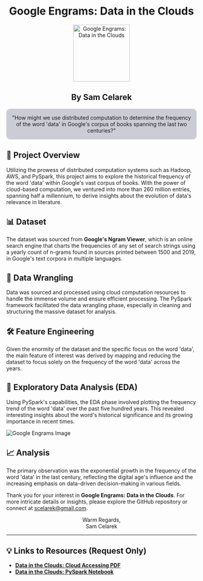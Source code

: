 <div align="center">

<h1>Google Engrams: Data in the Clouds</h1>

<img align="center" src="https://github.com/scelarek/scelarek.github.io/assets/115444760/3c322d29-3c12-48c8-94ec-f94aefbdc1c6" title="Google Engrams: Data in the Clouds" alt="Google Engrams: Data in the Clouds" width="150" height="150"> 

<h2><strong>By Sam Celarek</strong></h2>
</div>


<div align="center" style="background-color: #CCCCD6; padding: 15px; border-radius: 10px;">
"How might we use distributed computation to determine the frequency of the word 'data' in Google's corpus of books spanning the last two centuries?"
</div>

## 🎯 Project Overview

Utilizing the prowess of distributed computation systems such as Hadoop, AWS, and PySpark, this project aims to explore the historical frequency of the word 'data' within Google's vast corpus of books. With the power of cloud-based computation, we ventured into more than 260 million entries, spanning half a millennium, to derive insights about the evolution of data's relevance in literature.

## 📊 Dataset

The dataset was sourced from **Google's Ngram Viewer**, which is an online search engine that charts the frequencies of any set of search strings using a yearly count of n-grams found in sources printed between 1500 and 2019, in Google's text corpora in multiple languages.

## 🧹 Data Wrangling

Data was sourced and processed using cloud computation resources to handle the immense volume and ensure efficient processing. The PySpark framework facilitated the data wrangling phase, especially in cleaning and structuring the massive dataset for analysis.

## 🛠️ Feature Engineering

Given the enormity of the dataset and the specific focus on the word 'data', the main feature of interest was derived by mapping and reducing the dataset to focus solely on the frequency of the word 'data' across the years.

## 📶 Exploratory Data Analysis (EDA)

Using PySpark's capabilities, the EDA phase involved plotting the frequency trend of the word 'data' over the past five hundred years. This revealed interesting insights about the word's historical significance and its growing importance in recent times.
    
<img src="https://github.com/scelarek/scelarek.github.io/assets/115444760/751e72f4-76bb-4628-b4bb-c07bcd602fe3" alt="Google Engrams Image">

## 📈 Analysis

The primary observation was the exponential growth in the frequency of the word 'data' in the last century, reflecting the digital age's influence and the increasing emphasis on data-driven decision-making in various fields.

Thank you for your interest in **Google Engrams: Data in the Clouds**. For more intricate details or insights, please explore the GitHub repository or connect at scelarek@gmail.com.

<div align="center">

Warm Regards, <br>
Sam Celarek

</div>

---

## 💡 Links to Resources (Request Only)

- **[Data in the Clouds: Cloud Accessing PDF](https://drive.google.com/open?id=1jIwBjTqvK-9eIx_4G-Z6zintvgG4AOtn&usp=drive_copy)**
- **[Data in the Clouds: PySpark Notebook](https://drive.google.com/open?id=1DZz80i-wWcKl6-LmogkRd7I5NpsL628u&usp=drive_copy)**
